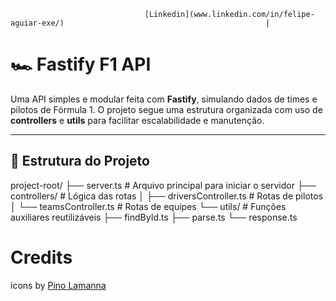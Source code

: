                                   [Linkedin](www.linkedin.com/in/felipe-aguiar-exe/)                                             |
# 🏎️ Fastify F1 API

Uma API simples e modular feita com **Fastify**, simulando dados de times e pilotos de Fórmula 1. O projeto segue uma estrutura organizada com uso de **controllers** e **utils** para facilitar escalabilidade e manutenção.

---

## 📁 Estrutura do Projeto

project-root/
├── server.ts # Arquivo principal para iniciar o servidor
├── controllers/ # Lógica das rotas
│ ├── driversController.ts # Rotas de pilotos
│ └── teamsController.ts # Rotas de equipes
└── utils/ # Funções auxiliares reutilizáveis
├── findById.ts
├── parse.ts
└── response.ts


# Credits

icons by [Pino Lamanna][dribble-icon]

[typescript]: https://www.typescriptlang.org/
[typescript-5-4]: https://www.typescriptlang.org/
[ts-badge]: https://img.shields.io/badge/TypeScript-5.4-blue.svg
[nodejs-badge]: https://img.shields.io/badge/Node.js->=%2020.00-blue.svg
[nodejs]: https://nodejs.org/
[dribble-icon]: https://dribbble.com/Schakalwal
[typescript-npm]: https://www.npmjs.com/package/typescript
[tsx-npm]: https://www.npmjs.com/package/tsx
[tsup-npm]: https://www.npmjs.com/package/tsup
[@types/node-npm]: https://www.npmjs.com/package/@types/node
